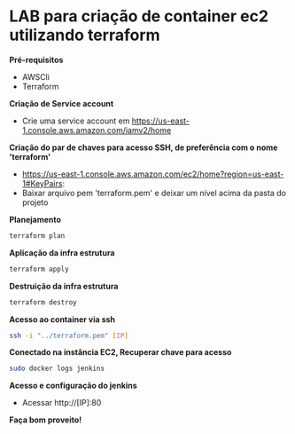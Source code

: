 LAB para criação de container ec2 utilizando terraform
============================

**Pré-requisitos**
- AWSCli
- Terraform

**Criação de Service account**
- Crie uma service account em https://us-east-1.console.aws.amazon.com/iamv2/home

**Criação do par de chaves para acesso SSH, de preferência com o nome 'terraform'**
- https://us-east-1.console.aws.amazon.com/ec2/home?region=us-east-1#KeyPairs:
- Baixar arquivo pem 'terraform.pem' e deixar um nível acima da pasta do projeto

**Planejamento**
```bash
terraform plan
```

**Aplicação da infra estrutura**
```bash
terraform apply
```

**Destruição da infra estrutura**
```bash
terraform destroy
```

**Acesso ao container via ssh**
```bash
ssh -i "../terraform.pem" [IP]
```

**Conectado na instância EC2, Recuperar chave para acesso**
```bash
sudo docker logs jenkins  
```

**Acesso e configuração do jenkins**
- Acessar http://[IP]:80

**Faça bom proveito!**

